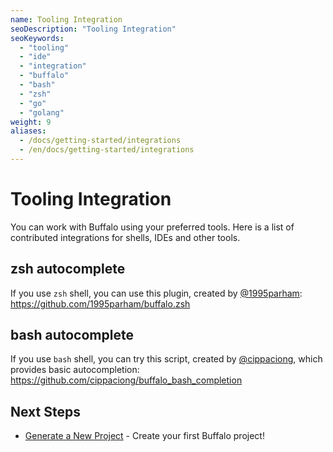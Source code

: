 ```yaml
---
name: Tooling Integration
seoDescription: "Tooling Integration"
seoKeywords: 
  - "tooling"
  - "ide"
  - "integration"
  - "buffalo"
  - "bash"
  - "zsh"
  - "go"
  - "golang"
weight: 9
aliases:
  - /docs/getting-started/integrations
  - /en/docs/getting-started/integrations
---
```


# Tooling Integration

You can work with Buffalo using your preferred tools. Here is a list of contributed integrations for shells, IDEs and other tools.

## zsh autocomplete

If you use `zsh` shell, you can use this plugin, created by [@1995parham](https://github.com/1995parham): https://github.com/1995parham/buffalo.zsh

## bash autocomplete

If you use `bash` shell, you can try this script, created by [@cippaciong](https://github.com/cippaciong), which provides basic autocompletion: https://github.com/cippaciong/buffalo_bash_completion

## Next Steps

* [Generate a New Project](/documentation/getting_started/new-project) - Create your first Buffalo project!
